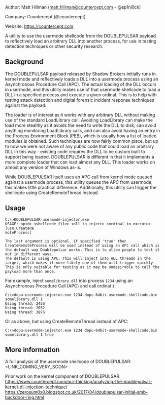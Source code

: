 Author: Matt Hillman (matt.hillman@countercept.com - @sp1nl0ck)

Company: Countercept (@countercept)

Website: https://countercept.com


A utility to use the usermode shellcode from the DOUBLEPULSAR payload to reflectively load an arbitrary DLL into another process, for use in testing detection techniques or other security research.


## Background

The DOUBLEPULSAR payload released by Shadow Brokers initially runs in kernel mode and reflectively loads a DLL into a usermode process using an Asynchronous Procedure Call (APC). The actual loading of the DLL occurs in usermode, and this utility makes use of that usermode shellcode to load a DLL in a specified process and execute a given ordinal. This is to help with testing attack detection and digital forensic incident response techniques against the payload.

The loader is of interest as it works with any arbitrary DLL without making use of the standard LoadLibrary call. Avoiding LoadLibrary can make the load more stealthy as it avoids the need to write the DLL to disk, can avoid anything monitoring LoadLibrary calls, and can also avoid having an entry in the Process Environment Block (PEB), which is usually how a list of loaded modules is obtained. Such techniques are now fairly common place, but up to now we were not aware of any public code that could load an arbitrary DLL in this way - existing code requires the DLL to be custom built to support being loaded. DOUBLEPULSAR is different in that it implements a more complete loader that can load almost any DLL. This loader works on almost any version of Windows as-is.

While DOUBLEPULSAR itself uses an APC call from kernel mode queued against a usermode process, this utility queues the APC from usermode; this makes little practical difference. Additionally, this utility can trigger the shellcode using CreateRemoteThread instead.


## Usage
```
C:\>DOUBLEPULSAR-usermode-injector.exe
USAGE: <pid> <shellcode_file> <dll_to_inject> <ordinal_to_execute> [use_CreateRe
moteProcess]

The last argument is optional, if specified 'true' then CreateRemoteProcess will be used instead of using an APC call which is the default way Doublepulsar works. This is to allow people to test it out in different ways.
The default is using APC. This will inject into ALL threads in the target, which makes it more likely one of them will trigger quickly. This is only suitable for testing as it may be undesirable to call the payload more than once.
```

For example, inject `somelibrary.dll` into process `1234` using an Asynchronous Procedure Call (APC) and call ordinal `1`:
```
C:\>dopu-usermode-injector.exe 1234 dopu-64bit-usermode-shellcode.bin somelibrary.dll 1
Using thread: 2456
Using thread: 2032
Using thread: 3876
```

Or as above, but using CreateRemoteThread instead of APC:
```
C:\>dopu-usermode-injector.exe 1234 dopu-64bit-usermode-shellcode.bin somelibrary.dll 1 true
```

## More information 

A full analysis of the usermode shellcode of DOUBLEPULSAR:
<LINK_COMING_VERY_SOON>

Prior work on the kernel component of DOUBLEPULSAR:
https://www.countercept.com/our-thinking/analyzing-the-doublepulsar-kernel-dll-injection-technique/
https://zerosum0x0.blogspot.co.uk/2017/04/doublepulsar-initial-smb-backdoor-ring.html
